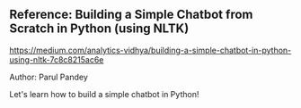 Reference: Building a Simple Chatbot from Scratch in Python (using NLTK) 
-
https://medium.com/analytics-vidhya/building-a-simple-chatbot-in-python-using-nltk-7c8c8215ac6e

Author: Parul Pandey

Let's learn how to build a simple chatbot in Python!
